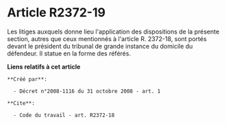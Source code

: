 # Article R2372-19

Les litiges auxquels donne lieu l'application des dispositions de la présente section, autres que ceux mentionnés à l'article
R. 2372-18, sont portés devant le président du tribunal de grande instance du domicile du défendeur. Il statue en la forme
des référés.

**Liens relatifs à cet article**

	**Créé par**:

	  - Décret n°2008-1116 du 31 octobre 2008 - art. 1

	**Cite**:

	  - Code du travail - art. R2372-18
